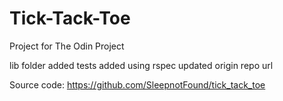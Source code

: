 # Tick-Tack-Toe
Project for The Odin Project

lib folder added
tests added using rspec
updated origin repo url

Source code:
https://github.com/SleepnotFound/tick_tack_toe
